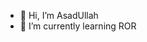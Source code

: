 - 👋 Hi, I’m AsadUllah
- 🌱 I’m currently learning ROR

<!---
470936asad/470936asad is a ✨ special ✨ repository because its `README.md` (this file) appears on your GitHub profile.
You can click the Preview link to take a look at your changes.
--->
